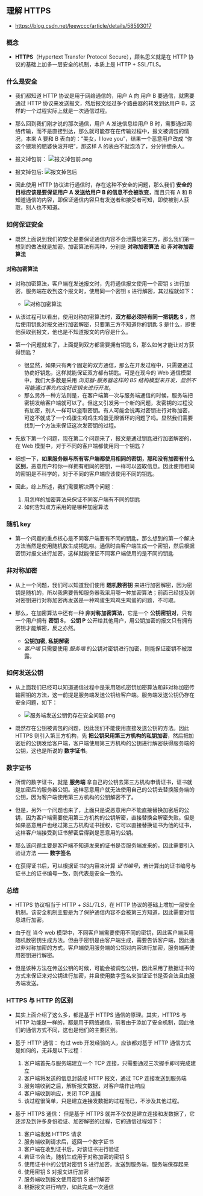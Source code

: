 ## 理解 HTTPS
* https://blog.csdn.net/leewccc/article/details/58593017


### 概念
* __HTTPS__（Hypertext Transfer Protocol Secure），顾名思义就是在 HTTP 协议的基础上加多一层安全的机制，本质上是 HTTP + SSL/TLS。


### 什么是安全
* 我们都知道 HTTP 协议是用于网络通信的，用户 A 向 用户 B 要通信，就需要通过 HTTP 协议来发送报文，然后报文经过多个路由器的转发到达用户 B，这样的一个过程实际上就是一次通信过程。 

* 那么回到我们刚才说的那次通信，用户 A 发送信息给用户 B 时，需要通过网络传输，而不是直接到达，那么就可能存在在传输过程中，报文被调包的情况，本来 A 要和 B 表白的：“美女，I love you”，结果一个恶意用户改成 “你这个猥琐的肥婆快滚开吧”，那这样 A 的表白不就泡汤了，分分钟想杀人。

* 报文掉包前： ![报文掉包前.png](./images/报文掉包前.png)

* 报文掉包后: ![报文掉包后](./images/报文掉包后.png)

* 因此使用 HTTP 协议进行通信时，存在这种不安全的问题，那么我们 __安全的目标应该是要保证用户 A 发送给用户 B 的信息不会被改变__，而且只有 A 和 B 知道通信的内容，即保证通信内容只有发送者和接受者可知，即使被别人获取，别人也不知道。


### 如何保证安全
* 既然上面说到我们的安全是要保证通信内容不会泄露给第三方，那么我们第一想到的做法就是加密。加密算法有两种，分别是 __对称加密算法__ 和 __非对称加密算法__


#### 对称加密算法
* 对称加密算法，客户端在发送报文时，先将通信报文使用一个密钥 s 进行加密，服务端在收到这个报文时，使用同一个密钥 s 进行解密，其过程就如下：
    * ![对称加密算法](./images/对称加密算法.png)

* 从该过程可以看出，使用对称加密算法时，__双方都必须持有同一把钥匙 S__ ，然后使用钥匙对报文进行加密解密，只要第三方不知道你的钥匙 S 是什么，即使他获取到报文，他也是不知道报文的内容是什么。 

* 第一个问题就来了，上面提到双方都需要拥有钥匙 S，那么如何才能让对方获得钥匙？
    * 很显然，如果只有两个固定的双方通信，那么在开发过程中，只需要通过协商好钥匙，这样就能保证双方都有钥匙。可是在现今的 Web 通信模型中，我们大多数是采用 _浏览器-服务器这样的 BS 结构模型来开发，显然不可能通过事先约定好密钥来进行开发_。 
    * 那么另外一种方法则是，在客户端第一次与服务端通信的时候，服务端把密钥发给客户端就可以了。但这又引发另一个新的问题，发密钥的过程没有加密，别人一样可以盗取密钥。有人可能会说再对密钥进行对称加密，可这不就成了一个鸡蛋生鸡鸡生鸡蛋无限循环的问题了吗。显然我们需要找到一个方法来保证这次发密钥的过程。

* 先放下第一个问题，现在第二个问题来了，报文是通过钥匙进行加密解密的，在 Web 模型中，对于不同的客户端都使用同一个钥匙？ 

* 细想一下，__如果服务器与所有客户端都使用相同的密钥，那和没有加密有什么区别__，恶意用户和你一样拥有相同的密钥，一样可以盗取信息。因此使用相同的密钥是不科学的，对于不同的客户端应该使用不同的钥匙。

* 因此，综上所述，我们需要解决两个问题：
    1. 用怎样的加密算法来保证不同客户端有不同的钥匙
    2. 如何告知双方采用的是哪种加密算法


### 随机 key
* 第一个问题的重点核心是不同客户端要有不同的钥匙，那么想到的第一个解决方法当然是使用随机数生成钥匙啦。通信时由客户端生成一个密钥，然后根据密钥对报文进行加密，这样就能保证不同客户端使用的是不同的钥匙


### 非对称加密
* 从上一个问题，我们可以知道我们使用 __随机数密钥__ 来进行加密解密，因为密钥是随机的，所以我需要告知服务器我采用哪一种加密算法；前面已经提及到对密钥进行对称加密再发送是一种鸡蛋生鸡鸡生鸡蛋的问题，不可取。 

* 那么，在加密算法中还有一种 __非对称加密算法__，它是一个 __公钥密钥对__，只有一个用户拥有 __密钥 S__， __公钥 P__ 公开给其他用户，用公钥加密的报文只有拥有密钥才能解密，反之亦然。
    * __公钥加密, 私钥解密__
    * _客户端_ 只需要使用 _服务端_ 的公钥对密钥进行加密，则能保证密钥不被泄露。 



### 如何发送公钥
* 从上面我们已经可以知道通信过程中是采用随机密钥加密算法和非对称加密传输密钥的方法，这一前提是服务端发送公钥给客户端。服务端发送公钥仍存在安全问题，如下：
    * ![服务端发送公钥仍存在安全问题.png](./images/服务端发送公钥仍存在安全问题.png)

* 既然存在公钥被调包的问题，因此我们不能使用直接发送公钥的方法。因此 HTTPS 则引入第三方机构，先 __把公钥采用第三方机构的私钥加密__，然后把加密后的公钥发给客户端，客户端使用第三方机构的公钥进行解密获得服务端的公钥，这也是所说的 __数字证书__。


### 数字证书
* 所谓的数字证书，就是 __服务端__ 拿自己的公钥去第三方机构申请证书，证书就是加密后的服务器公钥。这样恶意用户就无法使用自己的公钥去替换服务端的公钥，因为客户端使用第三方机构的公钥解密不了。 

* 但是，另外一个问题也来了，上面只是说恶意用户不能直接替换加密后的公钥，因为客户端需要使用第三方机构的公钥解密，直接替换会解密失败。但是如果恶意用户也经过第三方机构证书授权，它可以直接替换证书为他的证书，这样客户端接受到证书解密后得到是恶意用的公钥。 

* 那么该问题主要是客户端不知道发来的证书是否服务端发来的，因此需要引入验证方法 —— __数字签名__ 

* 在获得证书后，可以根据证书的内容来计算 _证书编号_，若计算出的证书编号与证书上的证书编号一致，则代表是安全一致的。


### 总结
* HTTPS 协议相当于 HTTP + _SSL/TLS_，在 HTTP 协议的基础上增加一层安全机制。该安全机制主要是为了保护通信内容不会被第三方知道，因此需要对信息进行加密。 

* 由于在 当今 web 模型中，不同客户端需要使用不同的密钥，因此客户端采用随机数密钥生成方法。但由于密钥是由客户端生成，需要告诉客户端，因此通过非对称加密的方式，客户端使用服务端的公钥对内容进行加密，服务端再使用密钥进行解密。 
　
* 但是该种方法在传送公钥的时候，可能会被调包公钥，因此采用了数据证书的方式来保证来对公钥进行加密，并且使用数字签名来验证证书是否合法且由服务端发送。


### HTTPS 与 HTTP 的区别
* 其实上面介绍了这么多，都是基于 HTTPS 通信的原理。其实，HTTPS 与 HTTP 功能是一样的，都是用于网络通信，前者由于添加了安全机制，因此他们的通信方式不同，这也是他们的主要区别。

* 基于 HTTP 通信： 有过 web 开发经验的人，应该都对基于 HTTP 通信方式是如何的，无非是以下过程：
    1. 客户端首先与服务端建立一个 TCP 连接，只需要通过三次握手即可完成建立
    2. 客户端将发送的信息封装成 HTTP 报文，通过 TCP 连接发送到服务端
    3. 服务端收到之后，解析报文数据，对客户端作出响应
    4. 客户端收到响应，关闭 TCP 连接 
    5. 该过程很简单，只是建立连接发数据的过程而已，不涉及其他过程。

* 基于 HTTPS 通信： 但是基于 HTTPS 就并不仅仅是建立连接和发数据了，它还涉及到许多身份验证、加密解密的过程，它的通信过程如下：
    1. 客户端发起 HTTPS 请求
    2. 服务端收到请求后，返回一个数字证书
    3. 客户端在收到证书后，对该证书进行验证
    4. 若证书合法，随机生成用于对称加密的密钥 S
    5. 使用证书中的公钥对密钥 S 进行加密，发送到服务端，服务端保存起来
    6. 使用密钥 S 对报文进行加密
    7. 服务端收到报文使用密钥 S 进行解密
    8. 根据报文进行响应，如此完成一次通信
